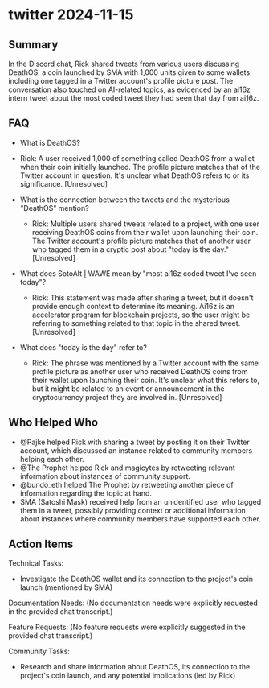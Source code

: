 # twitter 2024-11-15

## Summary
 In the Discord chat, Rick shared tweets from various users discussing DeathOS, a coin launched by SMA with 1,000 units given to some wallets including one tagged in a Twitter account's profile picture post. The conversation also touched on AI-related topics, as evidenced by an ai16z intern tweet about the most coded tweet they had seen that day from ai16z.

## FAQ
 - What is DeathOS?
  - Rick: A user received 1,000 of something called DeathOS from a wallet when their coin initially launched. The profile picture matches that of the Twitter account in question. It's unclear what DeathOS refers to or its significance. [Unresolved]

- What is the connection between the tweets and the mysterious "DeathOS" mention?
  - Rick: Multiple users shared tweets related to a project, with one user receiving DeathOS coins from their wallet upon launching their coin. The Twitter account's profile picture matches that of another user who tagged them in a cryptic post about "today is the day." [Unresolved]

- What does SotoAlt | WAWE mean by "most ai16z coded tweet I've seen today"?
  - Rick: This statement was made after sharing a tweet, but it doesn't provide enough context to determine its meaning. Ai16z is an accelerator program for blockchain projects, so the user might be referring to something related to that topic in the shared tweet. [Unresolved]

- What does "today is the day" refer to?
  - Rick: The phrase was mentioned by a Twitter account with the same profile picture as another user who received DeathOS coins from their wallet upon launching their coin. It's unclear what this refers to, but it might be related to an event or announcement in the cryptocurrency project they are involved in. [Unresolved]

## Who Helped Who
 - @Pajke helped Rick with sharing a tweet by posting it on their Twitter account, which discussed an instance related to community members helping each other.
- @The Prophet helped Rick and magicytes by retweeting relevant information about instances of community support.
- @bundo_eth helped The Prophet by retweeting another piece of information regarding the topic at hand.
- SMA (Satoshi Mask) received help from an unidentified user who tagged them in a tweet, possibly providing context or additional information about instances where community members have supported each other.

## Action Items
 Technical Tasks:
- Investigate the DeathOS wallet and its connection to the project's coin launch (mentioned by SMA)

Documentation Needs:
(No documentation needs were explicitly requested in the provided chat transcript.)

Feature Requests:
(No feature requests were explicitly suggested in the provided chat transcript.)

Community Tasks:
- Research and share information about DeathOS, its connection to the project's coin launch, and any potential implications (led by Rick)

